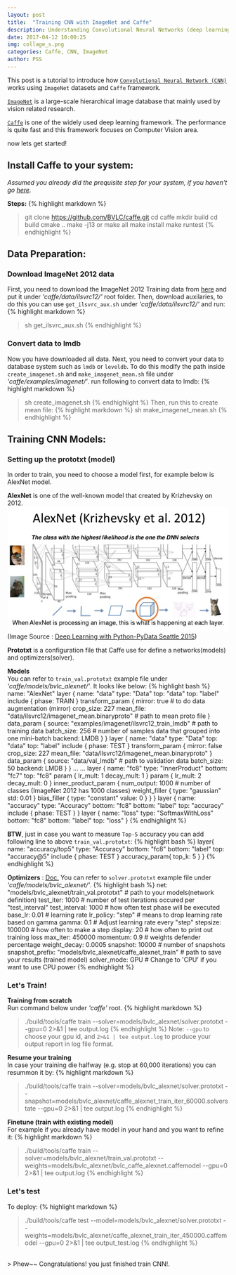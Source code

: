```yaml
---
layout: post
title:  "Training CNN with ImageNet and Caffe"
description: Understanding Convolutional Neural Networks (deep learning) work using ImageNet and Caffe Framework.
date: 2017-04-12 10:00:25 
img: collage_s.png
categories: Caffe, CNN, ImageNet
author: PSS
---
```

This post is a tutorial to introduce how [`Convolutional Neural Network (CNN)`](http://cs231n.github.io/convolutional-networks/) works using `ImageNet` datasets and `Caffe` framework.

[`ImageNet`](http://www.image-net.org/) is a large-scale hierarchical image database that mainly used by vision related research.

[`Caffe`](http://caffe.berkeleyvision.org/) is one of the widely used deep learning framework. The performance is quite fast and this framework focuses on Computer Vision area. 

now lets get started!

## Install Caffe to your system:
*Assumed you already did the prequisite step for your system, if you haven't go [here](http://caffe.berkeleyvision.org/installation.html).*

**Steps:**
{% highlight markdown %}
> git clone https://github.com/BVLC/caffe.git
> cd caffe
> mkdir build
> cd build
> cmake ..
> make -j13 or make all
> make install
> make runtest
{% endhighlight %}

## Data Preparation:
### Download ImageNet 2012 data
First, you need to download the ImageNet 2012 Training data from [here](http://image-net.org/challenges/LSVRC/2012/browse-synsets) and put it under *'caffe/data/ilsvrc12/'* root folder.
Then, download auxilaries, to do this you can use `get_ilsvrc_aux.sh` under *'caffe/data/ilsvrc12/'*  and run:
{% highlight markdown %}
> sh get_ilsvrc_aux.sh
{% endhighlight %}

### Convert data to lmdb
Now you have downloaded all data. Next, you need to convert your data to database system such as `lmdb` or `leveldb`.
To do this modify the path inside `create_imagenet.sh` and `make_imagenet_mean.sh` file under *'caffe/examples/imagenet/'*.
run following to convert data to lmdb:
{% highlight markdown %}
> sh create_imagenet.sh
{% endhighlight %}
Then, run this to create mean file:
{% highlight markdown %}
> sh make_imagenet_mean.sh
{% endhighlight %}

## Training CNN Models:
### Setting up the prototxt (model)
In order to train, you need to choose a model first, for example below is AlexNet model.

**AlexNet** is one of the well-known model that created by Krizhevsky on 2012. 
![AlexNet](/assets/images/alexnet.jpg)
(Image Source : [Deep Learning with Python-PyData Seattle 2015](https://www.slideshare.net/AlexanderKorbonits/deep-learning-with-python-pydata-seattle-2015))

**Prototxt** is a configuration file that Caffe use for define a networks(models) and optimizers(solver). 

**Models** <br />
You can refer to `train_val.prototxt` example file under *'caffe/models/bvlc_alexnet/'*.
It looks like below:
{% highlight bash %}
name: "AlexNet"
layer {
  name: "data"
  type: "Data"
  top: "data"
  top: "label"
  include {
    phase: TRAIN
  }
  transform_param {
    mirror: true # to do data augmentation (mirror)
    crop_size: 227
    mean_file: "data/ilsvrc12/imagenet_mean.binaryproto" # path to mean proto file
  }
  data_param {
    source: "examples/imagenet/ilsvrc12_train_lmdb" # path to training data
    batch_size: 256 # number of samples data that grouped into one mini-batch
    backend: LMDB
  }
}
layer {
  name: "data"
  type: "Data"
  top: "data"
  top: "label"
  include {
    phase: TEST
  }
  transform_param {
    mirror: false
    crop_size: 227
    mean_file: "data/ilsvrc12/imagenet_mean.binaryproto"
  }
  data_param {
    source: "data/val_lmdb" # path to validation data
    batch_size: 50
    backend: LMDB
  }
}
...
...
layer {
  name: "fc8"
  type: "InnerProduct"
  bottom: "fc7"
  top: "fc8"
  param {
    lr_mult: 1
    decay_mult: 1
  }
  param {
    lr_mult: 2
    decay_mult: 0
  }
  inner_product_param {
    num_output: 1000 # number of classes (ImageNet 2012 has 1000 classes) 
    weight_filler {
      type: "gaussian"
      std: 0.01
    }
    bias_filler {
      type: "constant"
      value: 0
    }
  }
}
layer {
  name: "accuracy"
  type: "Accuracy"
  bottom: "fc8"
  bottom: "label"
  top: "accuracy"
  include {
    phase: TEST
  }
}
layer {
  name: "loss"
  type: "SoftmaxWithLoss"
  bottom: "fc8"
  bottom: "label"
  top: "loss"
}
{% endhighlight %}

**BTW**, just in case you want to measure `Top-5` accuracy you can add following line to above `train_val.prototxt`:
{% highlight bash %}
layer{
  name: "accuracy/top5"
  type: "Accuracy"
  bottom: "fc8"
  bottom: "label"
  top: "accuracy@5"
  include {
    phase: TEST
  }
  accuracy_param{
    top_k: 5
  }
}
{% endhighlight %}


**Optimizers** : [Doc.](https://github.com/BVLC/caffe/wiki/Solver-Prototxt)
You can refer to `solver.prototxt` example file under *'caffe/models/bvlc_alexnet/'*.
{% highlight bash %}
net: "models/bvlc_alexnet/train_val.prototxt" # path to your models(network definition)
test_iter: 1000 # number of test iterations occured per "test_interval"
test_interval: 1000 # how often test phase will be executed 
base_lr: 0.01 # learning rate
lr_policy: "step" # means to drop learning rate based on gamma 
gamma: 0.1 # Adjust learning rate every "step"
stepsize: 100000 # how often to make a step
display: 20 # how often to print out training loss
max_iter: 450000
momentum: 0.9 # weights defender percentage
weight_decay: 0.0005
snapshot: 10000 # number of snapshots
snapshot_prefix: "models/bvlc_alexnet/caffe_alexnet_train" # path to save your results (trained model)
solver_mode: GPU # Change to 'CPU' if you want to use CPU power
{% endhighlight %}

### Let's Train!
**Training from scratch** <br />
Run command below under *'caffe'* root.
{% highlight markdown %}
> ./build/tools/caffe train --solver=models/bvlc_alexnet/solver.prototxt --gpu=0 2>&1 | tee output.log
{% endhighlight %}
Note: `--gpu` to choose your gpu id, and `2>&1 | tee output.log` to produce your output report in log file format.

**Resume your training** <br />
In case your training die halfway (e.g. stop at 60,000 iterations) you can resummon it by:
{% highlight markdown %}
> ./build/tools/caffe train --solver=models/bvlc_alexnet/solver.prototxt --snapshot=models/bvlc_alexnet/caffe_alexnet_train_iter_60000.solverstate --gpu=0 2>&1 | tee output.log
{% endhighlight %}

**Finetune (train with existing model)** <br />
For example if you already have model in your hand and you want to refine it:
{% highlight markdown %}
> ./build/tools/caffe train --solver=models/bvlc_alexnet/train_val.prototxt --weights=models/bvlc_alexnet/bvlc_caffe_alexnet.caffemodel --gpu=0 2>&1 | tee output.log
{% endhighlight %}

### Let's test
To deploy:
{% highlight markdown %}
> ./build/tools/caffe test --model=models/bvlc_alexnet/solver.prototxt --weights=models/bvlc_alexnet/caffe_alexnet_train_iter_450000.caffemodel --gpu=0 2>&1 | tee output_test.log
{% endhighlight %}
<br />
> Phew~~ Congratulations! you just finished train CNN!.
